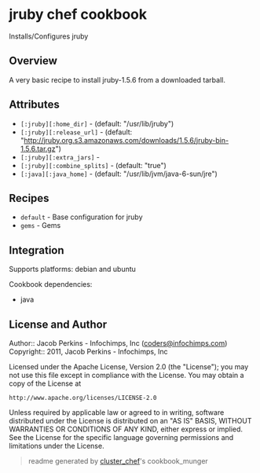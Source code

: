 # jruby chef cookbook

Installs/Configures jruby

## Overview

A very basic recipe to install jruby-1.5.6 from a downloaded tarball.

## Attributes

* `[:jruby][:home_dir]`               -  (default: "/usr/lib/jruby")
* `[:jruby][:release_url]`            -  (default: "http://jruby.org.s3.amazonaws.com/downloads/1.5.6/jruby-bin-1.5.6.tar.gz")
* `[:jruby][:extra_jars]`             - 
* `[:jruby][:combine_splits]`         -  (default: "true")
* `[:java][:java_home]`               -  (default: "/usr/lib/jvm/java-6-sun/jre")

## Recipes 

* `default`                  - Base configuration for jruby
* `gems`                     - Gems
## Integration

Supports platforms: debian and ubuntu

Cookbook dependencies:
* java


## License and Author

Author::                Jacob Perkins - Infochimps, Inc (<coders@infochimps.com>)
Copyright::             2011, Jacob Perkins - Infochimps, Inc

Licensed under the Apache License, Version 2.0 (the "License");
you may not use this file except in compliance with the License.
You may obtain a copy of the License at

    http://www.apache.org/licenses/LICENSE-2.0

Unless required by applicable law or agreed to in writing, software
distributed under the License is distributed on an "AS IS" BASIS,
WITHOUT WARRANTIES OR CONDITIONS OF ANY KIND, either express or implied.
See the License for the specific language governing permissions and
limitations under the License.

> readme generated by [cluster_chef](http://github.com/infochimps/cluster_chef)'s cookbook_munger

